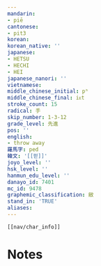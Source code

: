 ```yaml
---
mandarin:
- piē
cantonese:
- pit3
korean:
korean_native: ''
japanese:
- HETSU
- HECHI
- HEI
japanese_nanori: ''
vietnamese:
middle_chinese_initial: pʰ
middle_chinese_final: iᴇt
stroke_count: 15
radical: 手
skip_number: 1-3-12
grade_level: 先進
pos: ''
english:
- throw away
羅馬字: ped
韓文: '[[펃]]'
joyo_level: ''
hsk_level: ''
hanmun_edu_level: ''
danayo_id: 7401
mc_id: 9478
graphemic_classification: 敝
stand_in: 'TRUE'
aliases:
---
```

```meta-bind-embed
[[nav/char_info]]
```

# Notes
